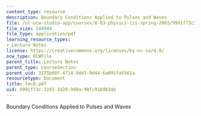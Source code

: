 ```yaml
---
content_type: resource
description: Boundary Conditions Applied to Pulses and Waves
file: /ol-ocw-studio-app/courses/8-03-physics-iii-spring-2003/9991f73c32413d289d0a90fc91b9b3ab_lec8.pdf
file_size: 144944
file_type: application/pdf
learning_resource_types:
- Lecture Notes
license: https://creativecommons.org/licenses/by-nc-sa/4.0/
ocw_type: OCWFile
parent_title: Lecture Notes
parent_type: CourseSection
parent_uid: 3175b00f-4714-9dd3-9d44-6a091fa5561a
resourcetype: Document
title: lec8.pdf
uid: 9991f73c-3241-3d28-9d0a-90fc91b9b3ab
---
```

Boundary Conditions Applied to Pulses and Waves